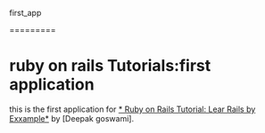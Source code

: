 first_app

=========

# ruby on rails Tutorials:first application

this is the first application for [* Ruby on Rails Tutorial: Lear Rails by Exxample*](http://railstuttorial.org/) by [Deepak goswami].
